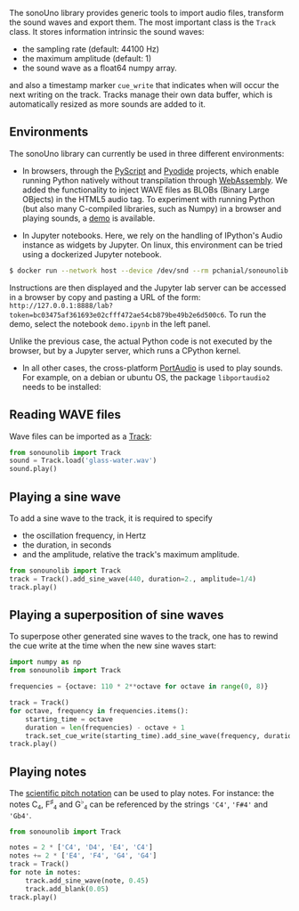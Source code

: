 The sonoUno library provides generic tools to import audio files, transform the sound waves and export them.
The most important class is the `Track` class. It stores information intrinsic the sound waves:

- the sampling rate (default: 44100 Hz)
- the maximum amplitude (default: 1)
- the sound wave as a float64 numpy array.

and also a timestamp marker `cue_write` that indicates when will occur the next writing on the track. Tracks manage their own data buffer, which is automatically resized as more sounds are added to it.

## Environments

The sonoUno library can currently be used in three different environments:

- In browsers, through the [PyScript](https://pyscript.net) and [Pyodide](https://pyodide.org) projects, which enable running Python natively without transpilation through [WebAssembly](https://webassembly.org). We added the
functionality to inject WAVE files as BLOBs (Binary Large OBjects) in the HTML5 audio tag. To experiment with running
Python (but also many C-compiled libraries, such as Numpy) in a browser and playing sounds, a [demo](demo_pyscript.html) is available.

- In Jupyter notebooks. Here, we rely on the handling of IPython's Audio instance as widgets by Jupyter.
On linux, this environment can be tried using a dockerized Jupyter notebook.

```bash
$ docker run --network host --device /dev/snd --rm pchanial/sonounolib:0.4.0
```
Instructions are then displayed and the Jupyter lab server can be accessed in a browser by copy and pasting a URL of the form: `http://127.0.0.1:8888/lab?token=bc03475af361693e02cfff472ae54cb879be49b2e6d500c6`. To run the demo, select the notebook `demo.ipynb` in the left panel.

Unlike the previous case, the actual Python code is not executed by the browser, but by a Jupyter server, which runs a CPython kernel.

- In all other cases, the cross-platform [PortAudio](http://www.portaudio.com) is used to play sounds. For example, on a debian or ubuntu OS, the package `libportaudio2` needs to be installed:


## Reading WAVE files
Wave files can be imported as a [Track](sonounolib.tracks.Track):

```python
from sonounolib import Track
sound = Track.load('glass-water.wav')
sound.play()
```

## Playing a sine wave

To add a sine wave to the track, it is required to specify

- the oscillation frequency, in Hertz
- the duration, in seconds
- and the amplitude, relative the track's maximum amplitude.

```python
from sonounolib import Track
track = Track().add_sine_wave(440, duration=2., amplitude=1/4)
track.play()
```

## Playing a superposition of sine waves

To superpose other generated sine waves to the track, one has to rewind the cue write at the time when the new sine waves start:
```python
import numpy as np
from sonounolib import Track

frequencies = {octave: 110 * 2**octave for octave in range(0, 8)}

track = Track()
for octave, frequency in frequencies.items():
    starting_time = octave
    duration = len(frequencies) - octave + 1
    track.set_cue_write(starting_time).add_sine_wave(frequency, duration, amplitude=1/8)
track.play()
```

## Playing notes

The [scientific pitch notation](https://en.wikipedia.org/wiki/Scientific_pitch_notation) can be used to play notes. For instance: the notes C<sub><small>4</small></sub>, F<sup>♯</sup><sub><small>4</small></sub> and G<sup>♭</sup><sub><small>4</small></sub> can be referenced by the strings `'C4'`, `'F#4'` and `'Gb4'`.

```python
from sonounolib import Track

notes = 2 * ['C4', 'D4', 'E4', 'C4']
notes += 2 * ['E4', 'F4', 'G4', 'G4']
track = Track()
for note in notes:
    track.add_sine_wave(note, 0.45)
    track.add_blank(0.05)
track.play()
```
